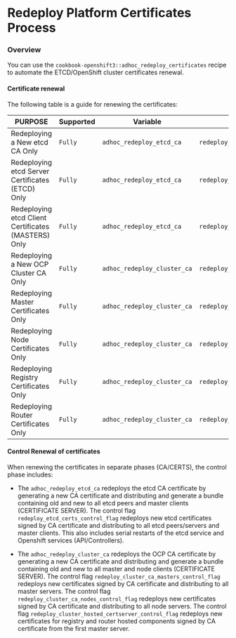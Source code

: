 # Redeploy Platform Certificates Process

### Overview

You can use the `cookbook-openshift3::adhoc_redeploy_certificates` recipe to automate the ETCD/OpenShift cluster certificates
renewal.

#### Certificate renewal

The following table is a guide for renewing the certificates:

| PURPOSE | Supported | Variable | Control Flag |
| ------------------------------- | ------------------ | ---------- | ----------- |
| Redeploying a New etcd CA Only | `Fully`    | `adhoc_redeploy_etcd_ca` | `redeploy_etcd_ca_control_flag` |
| Redeploying etcd Server Certificates (ETCD) Only | `Fully` |`adhoc_redeploy_etcd_ca` | `redeploy_etcd_certs_control_flag` |
| Redeploying etcd Client Certificates (MASTERS) Only | `Fully` |`adhoc_redeploy_etcd_ca` | `redeploy_etcd_certs_control_flag` |
| Redeploying a New OCP Cluster CA Only | `Fully`  | `adhoc_redeploy_cluster_ca` | `redeploy_cluster_ca_certserver_control_flag` |
| Redeploying Master Certificates Only | `Fully`  | `adhoc_redeploy_cluster_ca` | `redeploy_cluster_ca_masters_control_flag` |
| Redeploying Node Certificates Only | `Fully` | `adhoc_redeploy_cluster_ca` | `redeploy_cluster_ca_nodes_control_flag` |
| Redeploying Registry Certificates Only | `Fully` | `adhoc_redeploy_cluster_ca` | `redeploy_cluster_hosted_certserver_control_flag` |
| Redeploying Router Certificates Only | `Fully` | `adhoc_redeploy_cluster_ca` | `redeploy_cluster_hosted_certserver_control_flag` |

#### Control Renewal of certificates

When renewing the certificates in separate phases (CA/CERTS), the control phase includes:

* The `adhoc_redeploy_etcd_ca` redeploys the etcd CA certificate by generating a new CA certificate and distributing and generate a bundle containing old and new to all etcd peers and master clients (CERTIFICATE SERVER). 
The control flag `redeploy_etcd_certs_control_flag` redeploys new etcd certificates signed by CA certificate and distributing to all etcd peers/servers and master clients. This also includes serial restarts of the etcd service and Openshift services (API/Controllers).

* The `adhoc_redeploy_cluster_ca` redeploys the OCP CA certificate by generating a new CA certificate and distributing and generate a bundle containing old and new to all master and node clients (CERTIFICATE SERVER). 
The control flag `redeploy_cluster_ca_masters_control_flag` redeploys new certificates signed by CA certificate and distributing to all master servers. The control flag `redeploy_cluster_ca_nodes_control_flag` redeploys new certificates signed by CA certificate and distributing to all node servers. The control flag `redeploy_cluster_hosted_certserver_control_flag` redeploys new certificates for registry and router hosted components signed by CA certificate from the first master server.
